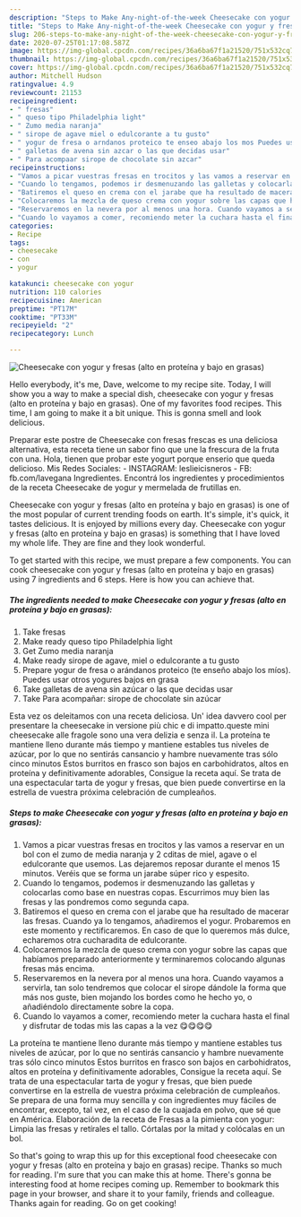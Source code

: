 ```yaml
---
description: "Steps to Make Any-night-of-the-week Cheesecake con yogur y fresas (alto en proteína y bajo en grasas)"
title: "Steps to Make Any-night-of-the-week Cheesecake con yogur y fresas (alto en proteína y bajo en grasas)"
slug: 206-steps-to-make-any-night-of-the-week-cheesecake-con-yogur-y-fresas-alto-en-proteina-y-bajo-en-grasas
date: 2020-07-25T01:17:08.587Z
image: https://img-global.cpcdn.com/recipes/36a6ba67f1a21520/751x532cq70/cheesecake-con-yogur-y-fresas-alto-en-proteina-y-bajo-en-grasas-foto-principal.jpg
thumbnail: https://img-global.cpcdn.com/recipes/36a6ba67f1a21520/751x532cq70/cheesecake-con-yogur-y-fresas-alto-en-proteina-y-bajo-en-grasas-foto-principal.jpg
cover: https://img-global.cpcdn.com/recipes/36a6ba67f1a21520/751x532cq70/cheesecake-con-yogur-y-fresas-alto-en-proteina-y-bajo-en-grasas-foto-principal.jpg
author: Mitchell Hudson
ratingvalue: 4.9
reviewcount: 21153
recipeingredient:
- " fresas"
- " queso tipo Philadelphia light"
- " Zumo media naranja"
- " sirope de agave miel o edulcorante a tu gusto"
- " yogur de fresa o arndanos proteico te enseo abajo los mos Puedes usar otros yogures bajos en grasa"
- " galletas de avena sin azcar o las que decidas usar"
- " Para acompaar sirope de chocolate sin azcar"
recipeinstructions:
- "Vamos a picar vuestras fresas en trocitos y las vamos a reservar en un bol con el zumo de media naranja y 2 cditas de miel, agave o el edulcorante que usemos. Las dejaremos reposar durante el menos 15 minutos. Veréis que se forma un jarabe súper rico y espesito."
- "Cuando lo tengamos, podemos ir desmenuzando las galletas y colocarlas como base en nuestras copas. Escurrimos muy bien las fresas y las pondremos como segunda capa."
- "Batiremos el queso en crema con el jarabe que ha resultado de macerar las fresas. Cuando ya lo tengamos, añadiremos el yogur. Probaremos en este momento y rectificaremos. En caso de que lo queremos más dulce, echaremos otra cucharadita de edulcorante."
- "Colocaremos la mezcla de queso crema con yogur sobre las capas que habíamos preparado anteriormente y terminaremos colocando algunas fresas más encima."
- "Reservaremos en la nevera por al menos una hora. Cuando vayamos a servirla, tan solo tendremos que colocar el sirope dándole la forma que más nos guste, bien mojando los bordes como he hecho yo, o añadiéndolo directamente sobre la copa."
- "Cuando lo vayamos a comer, recomiendo meter la cuchara hasta el final y disfrutar de todas mis las capas a la vez 😋😋😋😋"
categories:
- Recipe
tags:
- cheesecake
- con
- yogur

katakunci: cheesecake con yogur 
nutrition: 110 calories
recipecuisine: American
preptime: "PT17M"
cooktime: "PT33M"
recipeyield: "2"
recipecategory: Lunch

---
```



![Cheesecake con yogur y fresas (alto en proteína y bajo en grasas)](https://img-global.cpcdn.com/recipes/36a6ba67f1a21520/751x532cq70/cheesecake-con-yogur-y-fresas-alto-en-proteina-y-bajo-en-grasas-foto-principal.jpg)

Hello everybody, it's me, Dave, welcome to my recipe site. Today, I will show you a way to make a special dish, cheesecake con yogur y fresas (alto en proteína y bajo en grasas). One of my favorites food recipes. This time, I am going to make it a bit unique. This is gonna smell and look delicious.

Preparar este postre de Cheesecake con fresas frescas es una deliciosa alternativa, esta receta tiene un sabor fino que une la frescura de la fruta con una. Hola, tienen que probar este yogurt porque enserio que queda delicioso. Mis Redes Sociales: - INSTAGRAM: leslieicisneros - FB: fb.com/lavegana Ingredientes. Encontrá los ingredientes y procedimientos de la receta Cheesecake de yogur y mermelada de frutillas en.

Cheesecake con yogur y fresas (alto en proteína y bajo en grasas) is one of the most popular of current trending foods on earth. It's simple, it's quick, it tastes delicious. It is enjoyed by millions every day. Cheesecake con yogur y fresas (alto en proteína y bajo en grasas) is something that I have loved my whole life. They are fine and they look wonderful.


To get started with this recipe, we must prepare a few components. You can cook cheesecake con yogur y fresas (alto en proteína y bajo en grasas) using 7 ingredients and 6 steps. Here is how you can achieve that.

<!--inarticleads1-->

##### The ingredients needed to make Cheesecake con yogur y fresas (alto en proteína y bajo en grasas):

1. Take  fresas
1. Make ready  queso tipo Philadelphia light
1. Get  Zumo media naranja
1. Make ready  sirope de agave, miel o edulcorante a tu gusto
1. Prepare  yogur de fresa o arándanos proteico (te enseño abajo los míos). Puedes usar otros yogures bajos en grasa
1. Take  galletas de avena sin azúcar o las que decidas usar
1. Take  Para acompañar: sirope de chocolate sin azúcar


Esta vez os deleitamos con una receta deliciosa. Un&#39; idea davvero cool per presentare la cheesecake in versione più chic e di impatto.queste mini cheesecake alle fragole sono una vera delizia e senza il. La proteína te mantiene lleno durante más tiempo y mantiene estables tus niveles de azúcar, por lo que no sentirás cansancio y hambre nuevamente tras sólo cinco minutos Estos burritos en frasco son bajos en carbohidratos, altos en proteína y definitivamente adorables, Consigue la receta aquí. Se trata de una espectacular tarta de yogur y fresas, que bien puede convertirse en la estrella de vuestra próxima celebración de cumpleaños. 

<!--inarticleads2-->

##### Steps to make Cheesecake con yogur y fresas (alto en proteína y bajo en grasas):

1. Vamos a picar vuestras fresas en trocitos y las vamos a reservar en un bol con el zumo de media naranja y 2 cditas de miel, agave o el edulcorante que usemos. Las dejaremos reposar durante el menos 15 minutos. Veréis que se forma un jarabe súper rico y espesito.
1. Cuando lo tengamos, podemos ir desmenuzando las galletas y colocarlas como base en nuestras copas. Escurrimos muy bien las fresas y las pondremos como segunda capa.
1. Batiremos el queso en crema con el jarabe que ha resultado de macerar las fresas. Cuando ya lo tengamos, añadiremos el yogur. Probaremos en este momento y rectificaremos. En caso de que lo queremos más dulce, echaremos otra cucharadita de edulcorante.
1. Colocaremos la mezcla de queso crema con yogur sobre las capas que habíamos preparado anteriormente y terminaremos colocando algunas fresas más encima.
1. Reservaremos en la nevera por al menos una hora. Cuando vayamos a servirla, tan solo tendremos que colocar el sirope dándole la forma que más nos guste, bien mojando los bordes como he hecho yo, o añadiéndolo directamente sobre la copa.
1. Cuando lo vayamos a comer, recomiendo meter la cuchara hasta el final y disfrutar de todas mis las capas a la vez 😋😋😋😋


La proteína te mantiene lleno durante más tiempo y mantiene estables tus niveles de azúcar, por lo que no sentirás cansancio y hambre nuevamente tras sólo cinco minutos Estos burritos en frasco son bajos en carbohidratos, altos en proteína y definitivamente adorables, Consigue la receta aquí. Se trata de una espectacular tarta de yogur y fresas, que bien puede convertirse en la estrella de vuestra próxima celebración de cumpleaños. Se prepara de una forma muy sencilla y con ingredientes muy fáciles de encontrar, excepto, tal vez, en el caso de la cuajada en polvo, que sé que en América. Elaboración de la receta de Fresas a la pimienta con yogur: Limpia las fresas y retírales el tallo. Córtalas por la mitad y colócalas en un bol. 

So that's going to wrap this up for this exceptional food cheesecake con yogur y fresas (alto en proteína y bajo en grasas) recipe. Thanks so much for reading. I'm sure that you can make this at home. There's gonna be interesting food at home recipes coming up. Remember to bookmark this page in your browser, and share it to your family, friends and colleague. Thanks again for reading. Go on get cooking!
